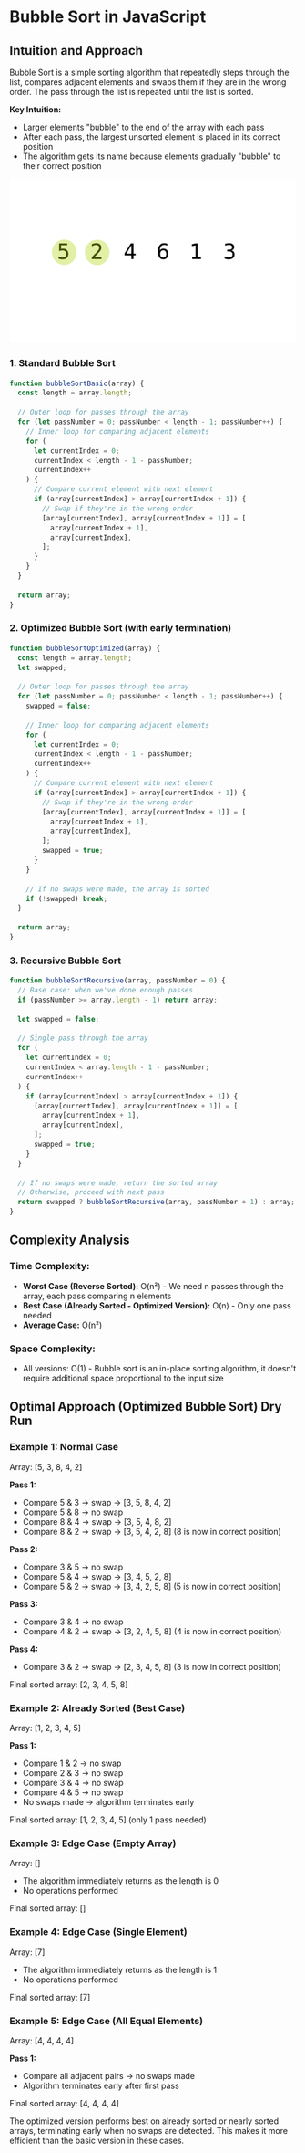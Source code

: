 # Bubble Sort in JavaScript

## Intuition and Approach

Bubble Sort is a simple sorting algorithm that repeatedly steps through the list, compares adjacent elements and swaps them if they are in the wrong order. The pass through the list is repeated until the list is sorted.

**Key Intuition:**

- Larger elements "bubble" to the end of the array with each pass
- After each pass, the largest unsorted element is placed in its correct position
- The algorithm gets its name because elements gradually "bubble" to their correct position

![Sample Image](BubbleSort.gif)

### 1. Standard Bubble Sort

```javascript
function bubbleSortBasic(array) {
  const length = array.length;

  // Outer loop for passes through the array
  for (let passNumber = 0; passNumber < length - 1; passNumber++) {
    // Inner loop for comparing adjacent elements
    for (
      let currentIndex = 0;
      currentIndex < length - 1 - passNumber;
      currentIndex++
    ) {
      // Compare current element with next element
      if (array[currentIndex] > array[currentIndex + 1]) {
        // Swap if they're in the wrong order
        [array[currentIndex], array[currentIndex + 1]] = [
          array[currentIndex + 1],
          array[currentIndex],
        ];
      }
    }
  }

  return array;
}
```

### 2. Optimized Bubble Sort (with early termination)

```javascript
function bubbleSortOptimized(array) {
  const length = array.length;
  let swapped;

  // Outer loop for passes through the array
  for (let passNumber = 0; passNumber < length - 1; passNumber++) {
    swapped = false;

    // Inner loop for comparing adjacent elements
    for (
      let currentIndex = 0;
      currentIndex < length - 1 - passNumber;
      currentIndex++
    ) {
      // Compare current element with next element
      if (array[currentIndex] > array[currentIndex + 1]) {
        // Swap if they're in the wrong order
        [array[currentIndex], array[currentIndex + 1]] = [
          array[currentIndex + 1],
          array[currentIndex],
        ];
        swapped = true;
      }
    }

    // If no swaps were made, the array is sorted
    if (!swapped) break;
  }

  return array;
}
```

### 3. Recursive Bubble Sort

```javascript
function bubbleSortRecursive(array, passNumber = 0) {
  // Base case: when we've done enough passes
  if (passNumber >= array.length - 1) return array;

  let swapped = false;

  // Single pass through the array
  for (
    let currentIndex = 0;
    currentIndex < array.length - 1 - passNumber;
    currentIndex++
  ) {
    if (array[currentIndex] > array[currentIndex + 1]) {
      [array[currentIndex], array[currentIndex + 1]] = [
        array[currentIndex + 1],
        array[currentIndex],
      ];
      swapped = true;
    }
  }

  // If no swaps were made, return the sorted array
  // Otherwise, proceed with next pass
  return swapped ? bubbleSortRecursive(array, passNumber + 1) : array;
}
```

## Complexity Analysis

### Time Complexity:

- **Worst Case (Reverse Sorted):** O(n²) - We need n passes through the array, each pass comparing n elements
- **Best Case (Already Sorted - Optimized Version):** O(n) - Only one pass needed
- **Average Case:** O(n²)

### Space Complexity:

- All versions: O(1) - Bubble sort is an in-place sorting algorithm, it doesn't require additional space proportional to the input size

## Optimal Approach (Optimized Bubble Sort) Dry Run

### Example 1: Normal Case

Array: [5, 3, 8, 4, 2]

**Pass 1:**

- Compare 5 & 3 → swap → [3, 5, 8, 4, 2]
- Compare 5 & 8 → no swap
- Compare 8 & 4 → swap → [3, 5, 4, 8, 2]
- Compare 8 & 2 → swap → [3, 5, 4, 2, 8] (8 is now in correct position)

**Pass 2:**

- Compare 3 & 5 → no swap
- Compare 5 & 4 → swap → [3, 4, 5, 2, 8]
- Compare 5 & 2 → swap → [3, 4, 2, 5, 8] (5 is now in correct position)

**Pass 3:**

- Compare 3 & 4 → no swap
- Compare 4 & 2 → swap → [3, 2, 4, 5, 8] (4 is now in correct position)

**Pass 4:**

- Compare 3 & 2 → swap → [2, 3, 4, 5, 8] (3 is now in correct position)

Final sorted array: [2, 3, 4, 5, 8]

### Example 2: Already Sorted (Best Case)

Array: [1, 2, 3, 4, 5]

**Pass 1:**

- Compare 1 & 2 → no swap
- Compare 2 & 3 → no swap
- Compare 3 & 4 → no swap
- Compare 4 & 5 → no swap
- No swaps made → algorithm terminates early

Final sorted array: [1, 2, 3, 4, 5] (only 1 pass needed)

### Example 3: Edge Case (Empty Array)

Array: []

- The algorithm immediately returns as the length is 0
- No operations performed

Final sorted array: []

### Example 4: Edge Case (Single Element)

Array: [7]

- The algorithm immediately returns as the length is 1
- No operations performed

Final sorted array: [7]

### Example 5: Edge Case (All Equal Elements)

Array: [4, 4, 4, 4]

**Pass 1:**

- Compare all adjacent pairs → no swaps made
- Algorithm terminates early after first pass

Final sorted array: [4, 4, 4, 4]

The optimized version performs best on already sorted or nearly sorted arrays, terminating early when no swaps are detected. This makes it more efficient than the basic version in these cases.
